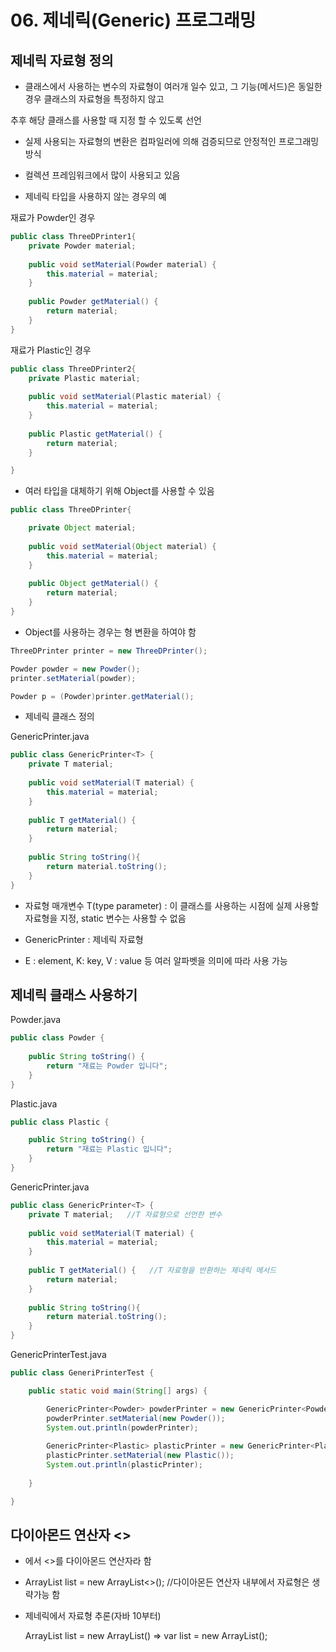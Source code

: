 # 06. 제네릭(Generic) 프로그래밍

## 제네릭 자료형 정의

- 클래스에서 사용하는 변수의 자료형이 여러개 일수 있고, 그 기능(메서드)은 동일한 경우 클래스의 자료형을 특정하지 않고

추후 해당 클래스를 사용할 때 지정 할 수 있도록 선언

- 실제 사용되는 자료형의 변환은 컴파일러에 의해 검증되므로 안정적인 프로그래밍 방식

- 컬렉션 프레임워크에서 많이 사용되고 있음

- 제네릭 타입을 사용하지 않는 경우의 예

재료가 Powder인 경우
```java
public class ThreeDPrinter1{
	private Powder material;
	
	public void setMaterial(Powder material) {
		this.material = material;
	}
	
	public Powder getMaterial() {
		return material;
	}
}
```

재료가 Plastic인 경우
```java
public class ThreeDPrinter2{
	private Plastic material;
	
	public void setMaterial(Plastic material) {
		this.material = material;
	}
	
	public Plastic getMaterial() {
		return material;
	}

}
```

- 여러 타입을 대체하기 위해 Object를 사용할 수 있음
```java
public class ThreeDPrinter{

	private Object material;
	
	public void setMaterial(Object material) {
		this.material = material;
	}
	
	public Object getMaterial() {
		return material;
	}
}
```

- Object를 사용하는 경우는 형 변환을 하여야 함
```java
ThreeDPrinter printer = new ThreeDPrinter();

Powder powder = new Powder();
printer.setMaterial(powder);

Powder p = (Powder)printer.getMaterial();
```

- 제네릭 클래스 정의

GenericPrinter.java
```java
public class GenericPrinter<T> {
	private T material;
	
	public void setMaterial(T material) {
		this.material = material;
	}
	
	public T getMaterial() {
		return material;
	}
	
	public String toString(){
		return material.toString();
	}
}
```
- 자료형 매개변수 T(type parameter) : 이 클래스를 사용하는 시점에 실제 사용할 자료형을 지정, static 변수는 사용할 수 없음

- GenericPrinter<T> : 제네릭 자료형

- E : element, K: key, V : value 등 여러 알파벳을 의미에 따라 사용 가능

## 제네릭 클래스 사용하기

Powder.java
```java
public class Powder {
	
	public String toString() {
		return "재료는 Powder 입니다";
	}
}
```

Plastic.java
```java
public class Plastic {

	public String toString() {
		return "재료는 Plastic 입니다";
	}
}
```
GenericPrinter.java
```java
public class GenericPrinter<T> {
	private T material;   //T 자료형으로 선언한 변수
	
	public void setMaterial(T material) {
		this.material = material;
	}
	
	public T getMaterial() {   //T 자료형을 반환하는 제네릭 메서드
		return material;
	}
	
	public String toString(){
		return material.toString();
	}
}
```

GenericPrinterTest.java
```java
public class GeneriPrinterTest {

	public static void main(String[] args) {

		GenericPrinter<Powder> powderPrinter = new GenericPrinter<Powder>();
		powderPrinter.setMaterial(new Powder());
		System.out.println(powderPrinter);
		
		GenericPrinter<Plastic> plasticPrinter = new GenericPrinter<Plastic>();
		plasticPrinter.setMaterial(new Plastic());
		System.out.println(plasticPrinter);
		
	}

}
```

## 다이아몬드 연산자 <>

- <T>에서 <>를 다이아몬드 연산자라 함

- ArrayList<String> list = new ArrayList<>();  //다이아몬든 연산자 내부에서 자료형은 생략가능 함

- 제네릭에서 자료형 추론(자바 10부터)

	ArrayList<String> list = new ArrayList<String>()  => var list = new ArrayList<String>();

